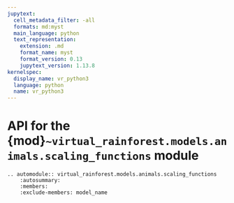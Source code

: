 ```yaml
---
jupytext:
  cell_metadata_filter: -all
  formats: md:myst
  main_language: python
  text_representation:
    extension: .md
    format_name: myst
    format_version: 0.13
    jupytext_version: 1.13.8
kernelspec:
  display_name: vr_python3
  language: python
  name: vr_python3
---
```


# API for the {mod}`~virtual_rainforest.models.animals.scaling_functions` module

```{eval-rst}
.. automodule:: virtual_rainforest.models.animals.scaling_functions
    :autosummary:
    :members:
    :exclude-members: model_name
